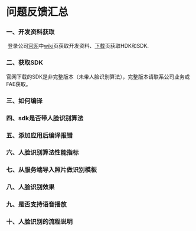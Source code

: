 # 问题反馈汇总

### 一、开发资料获取

​			登录公司[官网](https://www.ai-alloy.com/)中[wiki](https://wiki.ai-alloy.com/)页获取开发资料、[下载](https://www.ai-alloy.com/download.html)页获取HDK和SDK.

### 二、获取SDK

​			官网下载的SDK是非完整版本（未带人脸识别算法），完整版本请联系公司业务或FAE获取。			

### 三、如何编译

### 四、sdk是否带人脸识别算法

### 五、添加应用后编译报错

### 六、人脸识别算法性能指标

### 七、从服务端导入照片做识别模板

### 八、人脸识别效果

### 九、是否支持语音播放

### 十、人脸识别的流程说明